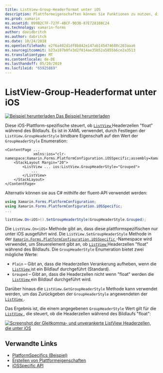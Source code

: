 ```yaml
---
title: ListView-Group-Headerformat unter iOS
description: Plattformeigenschaften können Sie Funktionen zu nutzen, die nur auf einer bestimmten Plattform verfügbar ist ohne die Implementierung der benutzerdefinierten Renderern und Effekte. In diesem Artikel wird erläutert, wie der iOS-Plattform-spezifische zu nutzen, die steuert, ob die ListView Headerzellen während des Bildlaufs "float" werden.
ms.prod: xamarin
ms.assetid: 099B2C7F-727F-4BCF-903B-87E728108C24
ms.technology: xamarin-forms
author: davidbritch
ms.author: dabritch
ms.date: 10/24/2018
ms.openlocfilehash: e2f6a402d1df8b842e147ab145474688c203aaa6
ms.sourcegitcommit: b23a107b0fe3d2f814ae35b52a5855b6ce2a3513
ms.translationtype: MT
ms.contentlocale: de-DE
ms.lasthandoff: 05/20/2019
ms.locfileid: "65925869"
---
```

# <a name="listview-group-header-style-on-ios"></a>ListView-Group-Headerformat unter iOS

[![Beispiel herunterladen](~/media/shared/download.png) Das Beispiel herunterladen](https://developer.xamarin.com/samples/xamarin-forms/UserInterface/PlatformSpecifics/)

Diese iOS-Plattform-spezifische steuert, ob [ `ListView` ](xref:Xamarin.Forms.ListView) Headerzellen "float" während des Bildlaufs. Es ist in XAML verwendet, durch Festlegen der `ListView.GroupHeaderStyle` bindbare Eigenschaft auf den Wert der `GroupHeaderStyle` Enumeration:

```xaml
<ContentPage ...
             xmlns:ios="clr-namespace:Xamarin.Forms.PlatformConfiguration.iOSSpecific;assembly=Xamarin.Forms.Core">
    <StackLayout Margin="20">
        <ListView ... ios:ListView.GroupHeaderStyle="Grouped">
            ...
        </ListView>
    </StackLayout>
</ContentPage>
```

Alternativ können sie aus C# mithilfe der fluent-API verwendet werden:

```csharp
using Xamarin.Forms.PlatformConfiguration;
using Xamarin.Forms.PlatformConfiguration.iOSSpecific;
...

listView.On<iOS>().SetGroupHeaderStyle(GroupHeaderStyle.Grouped);
```

Die `ListView.On<iOS>` Methode gibt an, dass diese plattformspezifischen nur unter iOS ausgeführt wird. Die `ListView.SetGroupHeaderStyle` Methode in der [ `Xamarin.Forms.PlatformConfiguration.iOSSpecific` ](xref:Xamarin.Forms.PlatformConfiguration.iOSSpecific) -Namespace wird verwendet, um Steuerelement gibt an, ob [ `ListView` ](xref:Xamarin.Forms.ListView) Headerzellen "float" während des Bildlaufs. Die `GroupHeaderStyle` Enumeration bietet zwei mögliche Werte:

- `Plain` – Gibt an, dass die Headerzellen Verankerung aufheben, wenn die [ `ListView` ](xref:Xamarin.Forms.ListView) ist ein Bildlauf durchgeführt (Standard).
- `Grouped` – Gibt an, dass die Headerzellen nicht wenn "float" werden die [ `ListView` ](xref:Xamarin.Forms.ListView) ein Bildlauf durchgeführt wird.

Darüber hinaus die `ListView.GetGroupHeaderStyle` Methode kann verwendet werden, um das Zurückgeben der `GroupHeaderStyle` angewendeten der [ `ListView` ](xref:Xamarin.Forms.ListView).

Das Ergebnis ist, die einem angegebenen `GroupHeaderStyle` Wert gilt für die [ `ListView` ](xref:Xamarin.Forms.ListView), die steuert, ob die Headerzellen während des Bildlaufs "float":

[![Screenshot der Gleitkomma- und unverankerte ListView Headerzellen, die unter iOS](listview-group-header-style-images/group-header-styles.png "ListView mit Gleitkomma- und unverankerte Headerzellen")](listview-group-header-style-images/group-header-styles-large.png#lightbox "ListView mit Gleitkomma- und unverankerte Headerzellen")

## <a name="related-links"></a>Verwandte Links

- [PlatformSpecifics (Beispiel)](https://developer.xamarin.com/samples/xamarin-forms/UserInterface/PlatformSpecifics/)
- [Erstellen von Plattformeigenschaften](~/xamarin-forms/platform/platform-specifics/index.md#creating-platform-specifics)
- [iOSSpecific API](xref:Xamarin.Forms.PlatformConfiguration.iOSSpecific)
